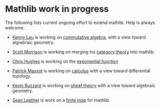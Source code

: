 # Mathlib work in progress

The following lists current ongoing effort to extend mathlib. Help is
always welcome.

* [Kenny Lau](https://github.com/kckennylau) is working on
  [commutative algebra](https://github.com/leanprover/mathlib/pull/37), with a view toward algrebraic geometry.

* [Scott Morrison](https://github.com/semorrison) is working
  on merging his [category
  theory](https://github.com/semorrison/lean-category-theory) into
  mathlib.

* [Chris Hughes](https://github.com/dorhinj) is working on the
  [exponential function](https://github.com/dorhinj/mathlib)

* [Patrick Massot](https://github.com/PatrickMassot) is working on
  [calculus](https://github.com/PatrickMassot/lean-differential-topology)
  with a view toward differential topology.

* [Kevin Buzzard](https://github.com/kbuzzard) is working on [sheaf
  theory](https://github.com/kbuzzard/xena/blob/master/xenalib/scheme.lean)
  with a view toward algebraic geometry.

* [Sean Leather](https://github.com/spl) is work on a
  [finite map](https://github.com/spl/lean-finmap) for mathlib.
